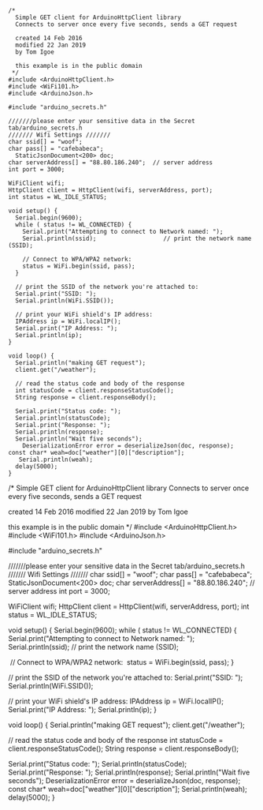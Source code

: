 ~~~
/*
  Simple GET client for ArduinoHttpClient library
  Connects to server once every five seconds, sends a GET request

  created 14 Feb 2016
  modified 22 Jan 2019
  by Tom Igoe
  
  this example is in the public domain
 */
#include <ArduinoHttpClient.h>
#include <WiFi101.h>
#include <ArduinoJson.h>

#include "arduino_secrets.h"

///////please enter your sensitive data in the Secret tab/arduino_secrets.h
/////// Wifi Settings ///////
char ssid[] = "woof";
char pass[] = "cafebabeca";
  StaticJsonDocument<200> doc;
char serverAddress[] = "88.80.186.240";  // server address
int port = 3000;

WiFiClient wifi;
HttpClient client = HttpClient(wifi, serverAddress, port);
int status = WL_IDLE_STATUS;

void setup() {
  Serial.begin(9600);
  while ( status != WL_CONNECTED) {
    Serial.print("Attempting to connect to Network named: ");
    Serial.println(ssid);                   // print the network name (SSID);

    // Connect to WPA/WPA2 network:
    status = WiFi.begin(ssid, pass);
  }

  // print the SSID of the network you're attached to:
  Serial.print("SSID: ");
  Serial.println(WiFi.SSID());

  // print your WiFi shield's IP address:
  IPAddress ip = WiFi.localIP();
  Serial.print("IP Address: ");
  Serial.println(ip);
}

void loop() {
  Serial.println("making GET request");
  client.get("/weather");

  // read the status code and body of the response
  int statusCode = client.responseStatusCode();
  String response = client.responseBody();

  Serial.print("Status code: ");
  Serial.println(statusCode);
  Serial.print("Response: ");
  Serial.println(response);
  Serial.println("Wait five seconds");
    DeserializationError error = deserializeJson(doc, response);
const char* weah=doc["weather"][0]["description"];
   Serial.println(weah);
  delay(5000);
}

~~~

/*
  Simple GET client for ArduinoHttpClient library
  Connects to server once every five seconds, sends a GET request

  created 14 Feb 2016
  modified 22 Jan 2019
  by Tom Igoe

  this example is in the public domain
 */
#include <ArduinoHttpClient.h>
#include <WiFi101.h>
#include <ArduinoJson.h>

#include "arduino_secrets.h"

///////please enter your sensitive data in the Secret tab/arduino_secrets.h
/////// Wifi Settings ///////
char ssid[] = "woof";
char pass[] = "cafebabeca";
  StaticJsonDocument<200> doc;
char serverAddress[] = "88.80.186.240";  // server address
int port = 3000;

WiFiClient wifi;
HttpClient client = HttpClient(wifi, serverAddress, port);
int status = WL_IDLE_STATUS;

void setup() {
  Serial.begin(9600);
  while ( status != WL_CONNECTED) {
    Serial.print("Attempting to connect to Network named: ");
    Serial.println(ssid);                   // print the network name (SSID);

​    // Connect to WPA/WPA2 network:
​    status = WiFi.begin(ssid, pass);
  }

  // print the SSID of the network you're attached to:
  Serial.print("SSID: ");
  Serial.println(WiFi.SSID());

  // print your WiFi shield's IP address:
  IPAddress ip = WiFi.localIP();
  Serial.print("IP Address: ");
  Serial.println(ip);
}

void loop() {
  Serial.println("making GET request");
  client.get("/weather");

  // read the status code and body of the response
  int statusCode = client.responseStatusCode();
  String response = client.responseBody();

  Serial.print("Status code: ");
  Serial.println(statusCode);
  Serial.print("Response: ");
  Serial.println(response);
  Serial.println("Wait five seconds");
    DeserializationError error = deserializeJson(doc, response);
const char* weah=doc["weather"][0]["description"];
   Serial.println(weah);
  delay(5000);
}

~~~